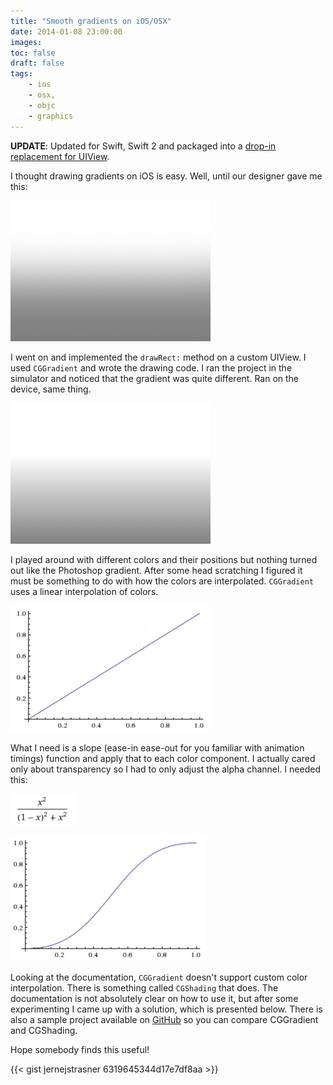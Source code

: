 ```yaml
---
title: "Smooth gradients on iOS/OSX"
date: 2014-01-08 23:00:00
images:
toc: false
draft: false
tags:
    - ios
    - osx,
    - objc
    - graphics
---
```


__UPDATE__: Updated for Swift, Swift 2 and packaged into a [drop-in replacement for UIView](https://github.com/jernejstrasner/Smooth-Gradient).

I thought drawing gradients on iOS is easy. Well, until our designer gave me this:

![Smooth gradient drawn in Photoshop](/images/2013-10-17/gradient_ps.png)

I went on and implemented the `drawRect:` method on a custom UIView. I used `CGGradient` and wrote the drawing code. I ran the project in the simulator and noticed that the gradient was quite different. Ran on the device, same thing.

![Gradient drawn with CGGradient](/images/2013-10-17/gradient_cg.png)

I played around with different colors and their positions but nothing turned out like the Photoshop gradient. After some head scratching I figured it must be something to do with how the colors are interpolated. `CGGradient` uses a linear interpolation of colors.

![Plot y = x](/images/2013-10-17/linear.png)

What I need is a slope (ease-in ease-out for you familiar with animation timings) function and apply that to each color component. I actually cared only about transparency so I had to only adjust the alpha channel.
I needed this:

![Plot slope function](/images/2013-10-17/slope_func.png)

![Plot slope](/images/2013-10-17/slope.png)

Looking at the documentation, `CGGradient` doesn't support custom color interpolation. There is something called `CGShading` that does. The documentation is not absolutely clear on how to use it, but after some experimenting I came up with a solution, which is presented below. There is also a sample project available on [GitHub](https://github.com/jernejstrasner/Smooth-Gradient) so you can compare CGGradient and CGShading.

Hope somebody finds this useful!

{{< gist jernejstrasner 6319645344d17e7df8aa >}}
